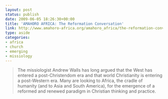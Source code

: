 ```yaml
---
layout: post
status: publish
date: 2009-06-05 18:26:30+00:00
title: 'AMAHORO AFRICA: The Reformation Conversation'
link: http://www.amahoro-africa.org/amahoro_africa/the-reformation-conversation.html
type: aside
categories:
- africa
- church
- emerging
- missiology
---
```


> The missiologist Andrew Walls has long argued that the West has entered a post-Christendom era and that world Christianity is entering a post-Western era. Many are looking to Africa, the cradle of humanity (and to Asia and South America), for the emergence of a reformed and renewed paradigm in Christian thinking and practice.
